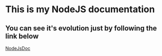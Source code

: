 # This is my NodeJS documentation

## You can see it's evolution just by following the link below

[NodeJsDoc](https://github.com/OusmanaTraore/nodeJSDoc#readme)
